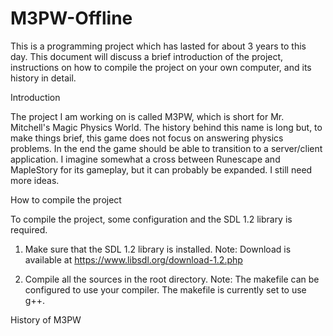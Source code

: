 # M3PW-Offline

This is a programming project which has lasted for about 3 years to this day. This document will discuss a brief introduction of the project, instructions on how to compile the project on your own computer, and its history in detail.

Introduction

The project I am working on is called M3PW, which is short for Mr. Mitchell's Magic Physics World. The history behind this name is long but, to make things brief, this game does not focus on answering physics problems. In the end the game should be able to transition to a server/client application. I imagine somewhat a cross between Runescape and MapleStory for its gameplay, but it can probably be expanded. I still need more ideas.

How to compile the project

To compile the project, some configuration and the SDL 1.2 library is required.

1. Make sure that the SDL 1.2 library is installed.
  Note:  Download is available at https://www.libsdl.org/download-1.2.php

2. Compile all the sources in the root directory.
  Note: The makefile can be configured to use your compiler. The makefile is currently set to use g++.

History of M3PW
